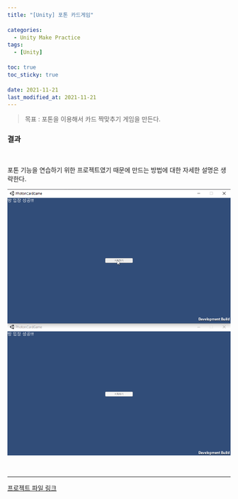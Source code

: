 ```yaml
---
title: "[Unity] 포톤 카드게임"

categories:
  - Unity Make Practice
tags:
  - [Unity]

toc: true
toc_sticky: true

date: 2021-11-21
last_modified_at: 2021-11-21
---
```


> 목표 : 포톤을 이용해서 카드 짝맞추기 게임을 만든다.

### 결과

<br>

포톤 기능을 연습하기 위한 프로젝트였기 때문에 만드는 방법에 대한 자세한 설명은 생략한다.

<p align="center">
  <img src="/assets/images/unity/make practice/photon cardgame/1.gif" title="그림 1" />
</p>

<br>
<hr>

[프로젝트 파일 링크](https://drive.google.com/file/d/1ZMX-JK2DOp9Tk-1LUqi1uVBN00_1xbVB/view?usp=sharing)

